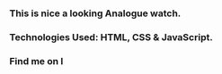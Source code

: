 ### This is nice a looking Analogue watch.

### Technologies Used: HTML, CSS & JavaScript.

### Find me on I
